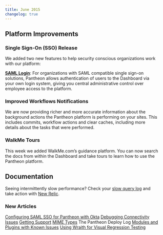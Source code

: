 ```yaml
---
title: June 2015
changelog: true
---
```

## Platform Improvements

### Single Sign-On (SSO) Release
We added two new features to help security conscious organizations work with our platform:

[**SAML Login**](/sso): For organizations with SAML compatible single sign-on solutions, Pantheon allows authentication of users to the Dashboard via your own login system, giving you central administrative control over employee access to the platform.

### Improved Workflows Notifications
We are now providing richer and more accurate information about the background actions the Pantheon platform is performing on your sites.  This includes commits, workflow actions and clear caches, including more details about the tasks that were performed.

### WalkMe Tours
This week we added WalkMe.com’s guidance platform. You can now search the docs from within the Dashboard and take tours to learn how to use the Pantheon platform.


## Documentation

Seeing intermittently slow performance? Check your [slow query log](/mysql-slow-log) and take action with [New Relic](/debug-mysql-new-relic).

### New Articles

[Configuring SAML SSO for Pantheon with Okta](/sso)
[Debugging Connectivity Issues](/debug-connections)
[Getting Support](/support)
[MIME Types](/mime-types)
The Pantheon Deploy Log
[Modules and Plugins with Known Issues](/modules-plugins-known-issues)
[Using Wraith for Visual Regression Testing](/guides/visual-diff-with-wraith)
